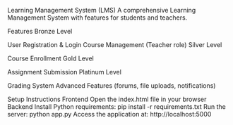 Learning Management System (LMS)
A comprehensive Learning Management System with features for students and teachers.

Features
Bronze Level

User Registration & Login
Course Management (Teacher role)
Silver Level

Course Enrollment
Gold Level

Assignment Submission
Platinum Level

Grading System
Advanced Features (forums, file uploads, notifications)

Setup Instructions
Frontend
Open the index.html file in your browser
Backend
Install Python requirements: pip install -r requirements.txt
Run the server: python app.py
Access the application at: http://localhost:5000
